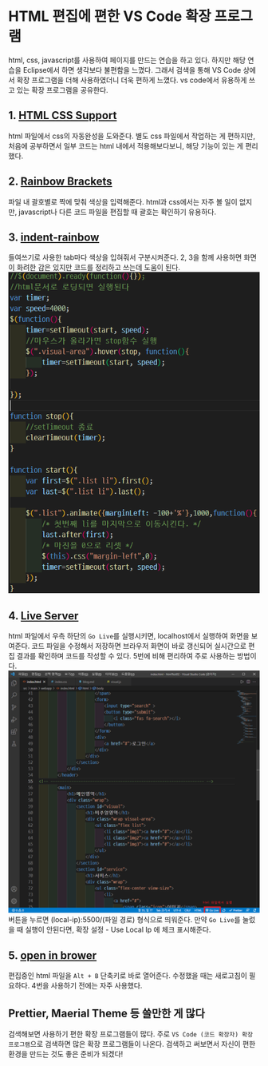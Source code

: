 # HTML 편집에 편한 VS Code 확장 프로그램
html, css, javascript를 사용하여 페이지를 만드는 연습을 하고 있다. 하지만 해당 연습을 Eclipse에서 하면 생각보다 불편함을 느꼈다. 그래서 검색을 통해 VS Code 상에서 확장 프로그램을 더해 사용하였더니 더욱 편하게 느꼈다. vs code에서 유용하게 쓰고 있는 확장 프로그램을 공유한다.

## 1. [HTML CSS Support](https://marketplace.visualstudio.com/items?itemName=ecmel.vscode-html-css)
html 파일에서 css의 자동완성을 도와준다. 별도 css 파일에서 작업하는 게 편하지만, 처음에 공부하면서 일부 코드는 html 내에서 적용해보다보니, 해당 기능이 있는 게 편리했다.

## 2. [Rainbow Brackets](https://marketplace.visualstudio.com/items?itemName=2gua.rainbow-brackets)
파일 내 괄호별로 짝에 맞춰 색상을 입력해준다. html과 css에서는 자주 볼 일이 없지만, javascript나 다른 코드 파일을 편집할 때 괄호는 확인하기 유용하다.

## 3. [indent-rainbow](https://marketplace.visualstudio.com/items?itemName=oderwat.indent-rainbow)
들여쓰기로 사용한 tab마다 색상을 입혀줘서 구분시켜준다. 2, 3을 함께 사용하면 화면이 화려한 감은 있지만 코드를 정리하고 쓰는데 도움이 된다.  
![적용 이미지](./img/beautiful.png)

## 4. [Live Server](https://marketplace.visualstudio.com/items?itemName=ritwickdey.LiveServer)
html 파일에서 우측 하단의 `Go Live`를 실행시키면, localhost에서 실행하여 화면을 보여준다. 코드 파일을 수정해서 저장하면 브라우저 화면이 바로 갱신되어 실시간으로 편집 결과를 확인하며 코드를 작성할 수 있다. 5번에 비해 편리하여 주로 사용하는 방법이다.  
![Go live](./img/go_live.png)
버튼을 누르면 (local-ip):5500/(파일 경로) 형식으로 띄워준다.
만약 `Go Live`를 눌렀을 때 실행이 안된다면, 확장 설정 - Use Local Ip 에 체크 표시해준다.

## 5. [open in brower](https://marketplace.visualstudio.com/items?itemName=techer.open-in-browser)
편집중인 html 파일을 `Alt + B` 단축키로 바로 열어준다. 수정했을 때는 새로고침이 필요하다. 4번을 사용하기 전에는 자주 사용했다.

## Prettier, Maerial Theme 등 쓸만한 게 많다
검색해보면 사용하기 편한 확장 프로그램들이 많다. 주로 `VS Code (코드 확장자) 확장 프로그램`으로 검색하면 많은 확장 프로그램들이 나온다. 검색하고 써보면서 자신이 편한 환경을 만드는 것도 좋은 준비가 되겠다!
